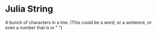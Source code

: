# Julia String

A bunch of characters in a line. (This could be a word, or a sentence, or even a number that is in " ")
